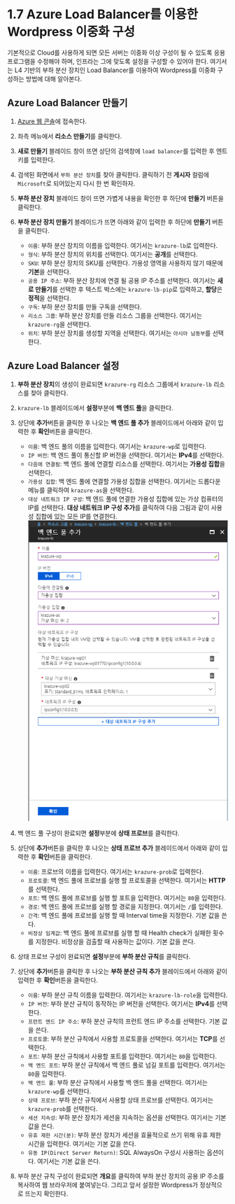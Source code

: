 # 1.7 Azure Load Balancer를 이용한 Wordpress 이중화 구성

기본적으로 Cloud를 사용하게 되면 모든 서버는 이중화 이상 구성이 될 수 있도록 응용프로그램을 수정해야 하며, 인프라는 그에 맞도록 설정을 구성할 수 있어야 한다. 여기서는 L4 기반의 부하 분산 장치인 Load Balancer를 이용하여 Wordpress를 이중화 구성하는 방법에 대해 알아본다.

## Azure Load Balancer 만들기

1. [Azure 웹 콘솔](https://portal.azure.com)에 접속한다.

2. 좌측 메뉴에서 **리소스 만들기**를 클릭한다.

3. **새로 만들기** 블레이드 창이 뜨면 상단의 검색창에 `load balancer`를 입력한 후 엔트키를 입력한다.

4. 검색된 화면에서 `부하 분산 장치`를 찾아 클릭한다. 클릭하기 전 **게시자** 컬럼에 `Microsoft`로 되어있는지 다시 한 번 확인하자.

5. **부하 분산 장치** 블레이드 창이 뜨면 가볍게 내용을 확인한 후 하단에 **만들기** 버튼을 클릭한다.

6. **부하 분산 장치 만들기** 블레이드가 뜨면 아래와 같이 입력한 후 하단에 **만들기** 버튼을 클릭한다.
    - `이름`: 부하 분산 장치의 이름을 입력한다. 여기서는 `krazure-lb`로 입력한다.
    - `형식`: 부하 분산 장치의 위치를 선택한다. 여기서는 **공개**를 선택한다.
    - `SKU`: 부하 분산 장치의 SKU를 선택한다. 가용성 영역을 사용하지 않기 때문에 **기본**을 선택한다.
    - `공용 IP 주소`: 부하 분산 장치에 연결 될 공용 IP 주소를 선택한다. 여기서는 **새로 만들기**를 선택한 후 텍스트 박스에는 `krazure-lb-pip`로 입력하고, **할당**은 **정적**을 선택한다.
    - `구독`: 부하 분산 장치를 만들 구독을 선택한다.
    - `리소스 그룹`: 부하 분산 장치를 만들 리소스 그룹을 선택한다. 여기서는 `krazure-rg`을 선택한다.
    - `위치`: 부하 분산 장치를 생성할 지역을 선택한다. 여기서는 `아시아 남동부`를 선택한다.

## Azure Load Balancer 설정

1. **부하 분산 장치**의 생성이 완료되면 `krazure-rg` 리소스 그룹에서 `krazure-lb` 리소스를 찾아 클릭한다.

2. `krazure-lb` 블레이드에서 **설정**부분에 **백 엔드 풀**을 클릭한다.

3. 상단에 **추가**버튼을 클릭한 후 나오는 **백 엔드 풀 추가** 블레이드에서 아래와 같이 입력한 후 **확인**버튼을 클릭한다.
    - `이름`: 백 엔드 풀의 이름을 입력한다. 여기서는 `krazure-wp`로 입력한다.
    - `IP 버전`: 백 엔드 풀이 통신할 IP 버전을 선택한다. 여기서는 **IPv4**를 선택한다.
    - `다음에 연결됨`: 백 엔드 풀에 연결할 리소스를 선택한다. 여기서는 **가용성 집합**을 선택한다.
    - `가용성 집합`: 백 엔드 풀에 연결할 가용성 집합을 선택한다. 여기서는 드롭다운 메뉴를 클릭하여 `krazure-as`을 선택한다.
    - `대상 네트워크 IP 구성`: 백 엔드 풀에 연결한 가용성 집합에 있는 가상 컴퓨터의 IP를 선택한다. **대상 네트워크 IP 구성 추가**를 클릭하여 다음 그림과 같이 사용성 집합에 있는 모든 IP를 연결한다.
    ![1.7.1_add_backend_pool](../images/1.7.1_add_backend_pool.PNG)

4. 백 엔드 풀 구성이 완료되면 **설정**부분에 **상태 프로브**를 클릭한다.

5. 상단에 **추가**버튼을 클릭한 후 나오는 **상태 프로브 추가** 블레이드에서 아래와 같이 입력한 후 **확인**버튼을 클릭한다.
    - `이름`: 프로브의 이름을 입력한다. 여기서는 `krazure-prob`로 입력한다.
    - `프로토콜`: 백 엔드 풀에 프로브를 실행 할 프로토콜을 선택한다. 여기서는 **HTTP**를 선택한다.
    - `포트`: 백 엔드 풀에 프로브를 실행 할 포트을 입력한다. 여기서는 `80`을 입력한다.
    - `경로`: 백 엔드 풀에 프로브를 실행 할 경로을 지정한다. 여기서는 `/`를 입력한다.
    - `간격`: 백 엔드 풀에 프로브를 실행 할 때 Interval time을 지정한다. 기본 값을 쓴다.
    - `비정상 임계값`: 백 엔드 풀에 프로브를 실행 할 때 Health check가 실패한 횟수를 지정한다. 비정상을 검출할 때 사용하는 값이다. 기본 값을 쓴다.

6. 상태 프로브 구성이 완료되면 **설정**부분에 **부하 분산 규칙**를 클릭한다.

7. 상단에 **추가**버튼을 클릭한 후 나오는 **부하 분산 규칙 추가** 블레이드에서 아래와 같이 입력한 후 **확인**버튼을 클릭한다.
    - `이름`: 부하 분산 규칙 이름을 입력한다. 여기서는 `krazure-lb-role`을 입력한다.
    - `IP 버전`: 부하 분산 규칙이 동작하는 IP 버전을 선택한다. 여기서는 **IPv4**를 선택한다.
    - `프런트 엔드 IP 주소`: 부하 분산 규칙의 프런트 엔드 IP 주소를 선택한다. 기본 값을 쓴다.
    - `프로토콜`: 부하 분산 규칙에서 사용할 프로토콜을 선택한다. 여기서는 **TCP**를 선택한다.
    - `포트`: 부하 분산 규칙에서 사용할 포트를 입력한다. 여기서는 `80`을 입력한다.
    - `백 엔드 포트`: 부하 분산 규칙에서 백 엔드 풀로 넘길 포트를 입력한다. 여기서는 `80`을 입력한다.
    - `백 엔드 풀`: 부하 분산 규칙에서 사용할 백 엔드 풀을 선택한다. 여기서는 `krazure-wp`를 선택한다.
    - `상태 프로브`: 부하 분산 규칙에서 사용할 상태 프로브를 선택한다. 여기서는 `krazure-prob`를 선택한다.
    - `세션 지속성`: 부하 분산 장치가 세션을 지속하는 옵션을 선택한다. 여기서는 기본 값을 쓴다.
    - `유휴 제한 시간(분)`: 부하 분산 장치가 세션을 효율적으로 쓰기 위해 유휴 제한 시간을 입력한다. 여기서는 기본 값을 쓴다.
    - `유동 IP(Direct Server Return)`: SQL AlwaysOn 구성시 사용하는 옵션이다. 여기서는 기본 값을 쓴다.

8. 부하 분산 규칙 구성이 완료되면 **개요**를 클릭하여 부하 분산 장치의 공용 IP 주소를 복사하여 웹 브라우저에 붙여넣는다. 그리고 앞서 설정한 Wordpress가 정상적으로 뜨는지 확인한다.